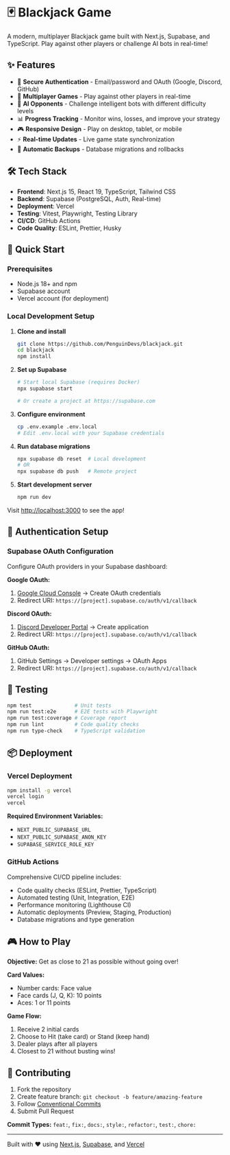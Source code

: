 # 🃏 Blackjack Game

A modern, multiplayer Blackjack game built with Next.js, Supabase, and TypeScript. Play against other players or challenge AI bots in real-time!

## ✨ Features

- 🔐 **Secure Authentication** - Email/password and OAuth (Google, Discord, GitHub)
- 👥 **Multiplayer Games** - Play against other players in real-time
- 🤖 **AI Opponents** - Challenge intelligent bots with different difficulty levels
- 📊 **Progress Tracking** - Monitor wins, losses, and improve your strategy
- 🎮 **Responsive Design** - Play on desktop, tablet, or mobile
- ⚡ **Real-time Updates** - Live game state synchronization
- 🔄 **Automatic Backups** - Database migrations and rollbacks

## 🛠️ Tech Stack

- **Frontend**: Next.js 15, React 19, TypeScript, Tailwind CSS
- **Backend**: Supabase (PostgreSQL, Auth, Real-time)
- **Deployment**: Vercel
- **Testing**: Vitest, Playwright, Testing Library
- **CI/CD**: GitHub Actions
- **Code Quality**: ESLint, Prettier, Husky

## 🚀 Quick Start

### Prerequisites

- Node.js 18+ and npm
- Supabase account
- Vercel account (for deployment)

### Local Development Setup

1. **Clone and install**

   ```bash
   git clone https://github.com/PenguinDevs/blackjack.git
   cd blackjack
   npm install
   ```

2. **Set up Supabase**

   ```bash
   # Start local Supabase (requires Docker)
   npx supabase start

   # Or create a project at https://supabase.com
   ```

3. **Configure environment**

   ```bash
   cp .env.example .env.local
   # Edit .env.local with your Supabase credentials
   ```

4. **Run database migrations**

   ```bash
   npx supabase db reset  # Local development
   # OR
   npx supabase db push   # Remote project
   ```

5. **Start development server**
   ```bash
   npm run dev
   ```

Visit [http://localhost:3000](http://localhost:3000) to see the app!

## 🔐 Authentication Setup

### Supabase OAuth Configuration

Configure OAuth providers in your Supabase dashboard:

**Google OAuth:**

1. [Google Cloud Console](https://console.cloud.google.com) → Create OAuth credentials
2. Redirect URI: `https://[project].supabase.co/auth/v1/callback`

**Discord OAuth:**

1. [Discord Developer Portal](https://discord.com/developers) → Create application
2. Redirect URI: `https://[project].supabase.co/auth/v1/callback`

**GitHub OAuth:**

1. GitHub Settings → Developer settings → OAuth Apps
2. Redirect URI: `https://[project].supabase.co/auth/v1/callback`

## 🧪 Testing

```bash
npm test              # Unit tests
npm run test:e2e      # E2E tests with Playwright
npm run test:coverage # Coverage report
npm run lint          # Code quality checks
npm run type-check    # TypeScript validation
```

## 📦 Deployment

### Vercel Deployment

```bash
npm install -g vercel
vercel login
vercel
```

**Required Environment Variables:**

- `NEXT_PUBLIC_SUPABASE_URL`
- `NEXT_PUBLIC_SUPABASE_ANON_KEY`
- `SUPABASE_SERVICE_ROLE_KEY`

### GitHub Actions

Comprehensive CI/CD pipeline includes:

- Code quality checks (ESLint, Prettier, TypeScript)
- Automated testing (Unit, Integration, E2E)
- Performance monitoring (Lighthouse CI)
- Automatic deployments (Preview, Staging, Production)
- Database migrations and type generation

## 🎮 How to Play

**Objective:** Get as close to 21 as possible without going over!

**Card Values:**

- Number cards: Face value
- Face cards (J, Q, K): 10 points
- Aces: 1 or 11 points

**Game Flow:**

1. Receive 2 initial cards
2. Choose to Hit (take card) or Stand (keep hand)
3. Dealer plays after all players
4. Closest to 21 without busting wins!

## 🤝 Contributing

1. Fork the repository
2. Create feature branch: `git checkout -b feature/amazing-feature`
3. Follow [Conventional Commits](https://conventionalcommits.org)
4. Submit Pull Request

**Commit Types:** `feat:`, `fix:`, `docs:`, `style:`, `refactor:`, `test:`, `chore:`

---

Built with ❤️ using [Next.js](https://nextjs.org), [Supabase](https://supabase.com), and [Vercel](https://vercel.com)
